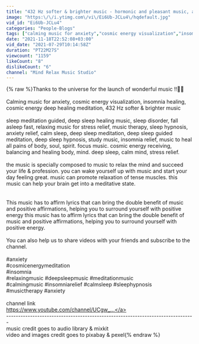 ```yaml
---
title: "432 Hz softer & brighter music - hormonic and pleasant music, anxiety relief"
image: "https:\/\/i.ytimg.com\/vi\/Ei6Ub-JCLu4\/hqdefault.jpg"
vid_id: "Ei6Ub-JCLu4"
categories: "People-Blogs"
tags: ["calming music for anxiety","cosmic energy visualization","insomnia healing"]
date: "2021-11-18T22:52:08+03:00"
vid_date: "2021-07-29T10:14:58Z"
duration: "PT22M27S"
viewcount: "1159"
likeCount: "8"
dislikeCount: "6"
channel: "Mind Relax Music Studio"
---
```

{% raw %}Thanks to the universe for the launch of wonderful music !!🙏🙏<br /><br /> Calming music for anxiety, cosmic energy visualization, insomnia healing, cosmic energy deep healing meditation, 432 Hz softer &amp; brighter music<br /><br />sleep meditation guided, deep sleep healing music, sleep disorder, fall asleep fast, relaxing music for stress relief, music therapy, sleep hypnosis, anxiety relief, calm sleep, deep sleep meditation, deep sleep guided meditation, deep sleep hypnosis, study music, insomnia relief, music to heal all pains of body, soul, spirit. focus music. cosmic energy receiving, balancing and healing body, mind. deep sleep, calm mind, stress relief. <br /><br />the music is specially composed to music to relax the mind and succeed your life &amp; profession. you can wake yourself up with music and start your day feeling great. music can promote relaxation of tense muscles. this music can help your brain get into a meditative state.<br /><br /><br />This music has to affirm lyrics that can bring the double benefit of music and positive affirmations, helping you to surround yourself with positive energy this music has to affirm lyrics that can bring the double benefit of music and positive affirmations, helping you to surround yourself with positive energy.<br /><br /> You can also help us to share videos with your friends and subscribe to the channel.<br /><br />#anxiety<br />#cosmicenergymeditation<br />#insomnia<br />#relaxingmusic  #deepsleepmusic  #meditationmusic<br />#calmingmusic  #insomniarelief   #calmsleep  #sleephypnosis<br />#musictherapy  #anxiety<br /><br />channel link<br /><a rel="nofollow" target="blank" href="https://www.youtube.com/channel/UCgw_...">https://www.youtube.com/channel/UCgw_...</a><br />-------------------------------------------------------------------------------<br />music credit goes to audio library &amp; mixkit<br />video and images credit goes to pixabay &amp; pexel{% endraw %}
